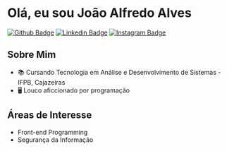 # Olá, eu sou João Alfredo Alves

[![Github Badge](https://img.shields.io/badge/GitHub-100000?style=for-the-badge&logo=github&logoColor=white&link=https://github.com/JoaoAlfredoAlves)](https://github.com/JoaoAlfredoAlves)
[![Linkedin Badge](https://img.shields.io/badge/LinkedIn-0077B5?style=for-the-badge&logo=linkedin&logoColor=white&link=https://www.linkedin.com/in/joaoalfredoalves/)](https://www.linkedin.com/in/joaoalfredoalves/)
[![Instagram Badge](https://img.shields.io/badge/Instagram-E4405F?style=for-the-badge&logo=instagram&logoColor=white&link=https://www.instagram.com/joao.alfredo.a)](https://www.instagram.com/joao.alfredo.a)

## Sobre Mim

- 📚 Cursando Tecnologia em Análise e Desenvolvimento de Sistemas - IFPB, Cajazeiras
- 🖥️ Louco aficcionado por programação


## Áreas de Interesse

- Front-end Programming
- Segurança da Informação

